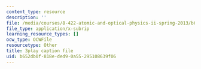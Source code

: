 ```yaml
---
content_type: resource
description: ''
file: /media/courses/8-422-atomic-and-optical-physics-ii-spring-2013/b652db0f818eded90a55295108639f06_vyDnTx4gTis.srt
file_type: application/x-subrip
learning_resource_types: []
ocw_type: OCWFile
resourcetype: Other
title: 3play caption file
uid: b652db0f-818e-ded9-0a55-295108639f06
---
```

